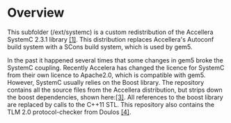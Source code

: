Overview
========

This subfolder (/ext/systemc)  is a custom redistribution of the Accellera
SystemC 2.3.1 library [[1]][sysc]. This distribution replaces Accellera's
Autoconf build system with a SCons build system, which is used by gem5.

In the past it happened several times that some changes in gem5 broke the
SystemC coupling. Recently Accelera has changed the licence for SystemC from
their own licence to Apache2.0, which is compatible with gem5. However, SystemC
usually relies on the Boost library. The repository contains all the source
files from the Accellera distribution, but strips down the boost dependencies,
shown here:[[3]][strip]. All references to the boost library are replaced by
calls to the C++11 STL. This repository also contains the TLM 2.0
protocol-checker from Doulos [[4]][doulos].


[sysc]: http://accellera.org/downloads/standards/systemc
[gem5]: http://www.gem5.org/
[doulos]: https://www.doulos.com/knowhow/systemc/tlm2/base_protocol_checker/
[strip]: https://github.com/tud-ccc/systemc-scons/commit/913a7451939dc4d4bd752df7081064f9f870517a
